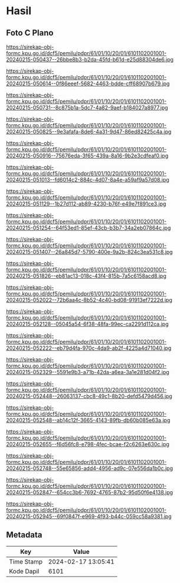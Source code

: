 # Hasil

## Foto C Plano

https://sirekap-obj-formc.kpu.go.id/dcf5/pemilu/pdpr/61/01/10/20/01/6101102001001-20240215-050437--26bbe8b3-b2da-45fd-b61d-e25d88304de6.jpg

https://sirekap-obj-formc.kpu.go.id/dcf5/pemilu/pdpr/61/01/10/20/01/6101102001001-20240215-050614--0f86eeef-5682-4463-bdde-cff68907b679.jpg

https://sirekap-obj-formc.kpu.go.id/dcf5/pemilu/pdpr/61/01/10/20/01/6101102001001-20240215-050731--8c875b1a-5dc7-4a82-9aef-b184027a8977.jpg

https://sirekap-obj-formc.kpu.go.id/dcf5/pemilu/pdpr/61/01/10/20/01/6101102001001-20240215-050825--9e3afafa-8de6-4a31-9d47-86ed82425c4a.jpg

https://sirekap-obj-formc.kpu.go.id/dcf5/pemilu/pdpr/61/01/10/20/01/6101102001001-20240215-050916--75676eda-3f65-439a-8a16-9b2e3cdfeaf0.jpg

https://sirekap-obj-formc.kpu.go.id/dcf5/pemilu/pdpr/61/01/10/20/01/6101102001001-20240215-051013--fd6014c2-884c-4d07-8a4e-a59af9a57d08.jpg

https://sirekap-obj-formc.kpu.go.id/dcf5/pemilu/pdpr/61/01/10/20/01/6101102001001-20240215-051129--1b27d112-ab89-4230-b76f-e49e7f891ce3.jpg

https://sirekap-obj-formc.kpu.go.id/dcf5/pemilu/pdpr/61/01/10/20/01/6101102001001-20240215-051254--64f53ed1-85ef-43cb-b3b7-34a2eb07864c.jpg

https://sirekap-obj-formc.kpu.go.id/dcf5/pemilu/pdpr/61/01/10/20/01/6101102001001-20240215-051407--26a845d7-5790-400e-9a2b-824c3ea531c8.jpg

https://sirekap-obj-formc.kpu.go.id/dcf5/pemilu/pdpr/61/01/10/20/01/6101102001001-20240215-051826--eb81ac13-018c-43f4-815b-7a5c6158acd8.jpg

https://sirekap-obj-formc.kpu.go.id/dcf5/pemilu/pdpr/61/01/10/20/01/6101102001001-20240215-052022--72b6aa4c-8b52-4c40-bd08-91913ef7222d.jpg

https://sirekap-obj-formc.kpu.go.id/dcf5/pemilu/pdpr/61/01/10/20/01/6101102001001-20240215-052128--05045a54-6f38-48fa-99ec-ca2291d112ca.jpg

https://sirekap-obj-formc.kpu.go.id/dcf5/pemilu/pdpr/61/01/10/20/01/6101102001001-20240215-052222--eb79d4fa-970c-4da9-ab2f-4225a4d71040.jpg

https://sirekap-obj-formc.kpu.go.id/dcf5/pemilu/pdpr/61/01/10/20/01/6101102001001-20240215-052329--5591e9b3-a71b-42da-a6ea-3a1e281d04f2.jpg

https://sirekap-obj-formc.kpu.go.id/dcf5/pemilu/pdpr/61/01/10/20/01/6101102001001-20240215-052448--26063137-cbc8-49c1-8b20-defd5479d456.jpg

https://sirekap-obj-formc.kpu.go.id/dcf5/pemilu/pdpr/61/01/10/20/01/6101102001001-20240215-052548--ab14c12f-3665-4143-89fb-db60b085e63a.jpg

https://sirekap-obj-formc.kpu.go.id/dcf5/pemilu/pdpr/61/01/10/20/01/6101102001001-20240215-052655--f6d56fc8-e798-4fec-bcae-f2c6263e630c.jpg

https://sirekap-obj-formc.kpu.go.id/dcf5/pemilu/pdpr/61/01/10/20/01/6101102001001-20240215-052748--55e65856-add4-4956-ad9c-07e556da1b0c.jpg

https://sirekap-obj-formc.kpu.go.id/dcf5/pemilu/pdpr/61/01/10/20/01/6101102001001-20240215-052847--654cc3b6-7692-4765-87b2-95d50f6e4138.jpg

https://sirekap-obj-formc.kpu.go.id/dcf5/pemilu/pdpr/61/01/10/20/01/6101102001001-20240215-052945--69f0847f-e969-4f93-b44c-059cc58a9381.jpg


## Metadata

| Key        | Value               |
| ---------- | ------------------- |
| Time Stamp | 2024-02-17 13:05:41 |
| Kode Dapil | 6101                |



